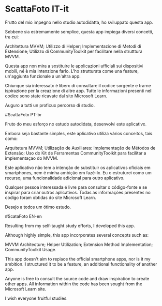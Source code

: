 # ScattaFoto IT-it

Frutto del mio impegno nello studio autodidatta, ho sviluppato questa app.

Sebbene sia estremamente semplice, questa app impiega diversi concetti, tra cui:

Architettura MVVM;
Utilizzo di Helper;
Implementazione di Metodi di Estensione;
Utilizzo di CommunityToolkit per facilitare nella strutttura MVVM.

Questa app non mira a sostituire le applicazioni ufficiali sui dispositivi mobili, né è mia intenzione farlo. L'ho strutturata come una feature, un'aggiunta funzionale a un'altra app.

Chiunque sia interessato è libero di consultare il codice sorgente e trarne ispirazione per la creazione di altre app. Tutte le informazioni presenti nel codice sono state ricavate dal sito Microsoft Learn.

Auguro a tutti un proficuo percorso di studio.

#ScattaFoto PT-br

Fruto do meu esforço no estudo autodidata, desenvolvi este aplicativo.

Embora seja bastante simples, este aplicativo utiliza vários conceitos, tais como:

Arquitetura MVVM;
Utilização de Auxiliares:
Implementação de Métodos de Extensão;
Uso do Kit de Ferramentas CommunityToolkit para facilitar a implementaçao do MVVM.

Este aplicativo não tem a intenção de substituir os aplicativos oficiais em smartphones, nem é minha ambição em fazê-lo. 
Eu o estruturei como um recurso, uma funcionalidade adicional para outro aplicativo.

Qualquer pessoa interessada é livre para consultar o código-fonte e se inspirar para criar outros aplicativos. Todas as informações presentes no código foram obtidas do site Microsoft Learn.

Desejo a todos um ótimo estudo.

#ScataFoto EN-en

Resulting from my self-taught study efforts, I developed this app.

Although highly simple, this app incorporates several concepts such as:

MVVM Architecture;
Helper Utilization;
Extension Method Implementation;
CommunityToolkit Usage.

This app doesn't aim to replace the official smartphone apps, nor is it my ambition. I structured it to be a feature, an additional functionality of another app.

Anyone is free to consult the source code and draw inspiration to create other apps. All information within the code has been sought from the Microsoft Learn site.

I wish everyone fruitful studies.
